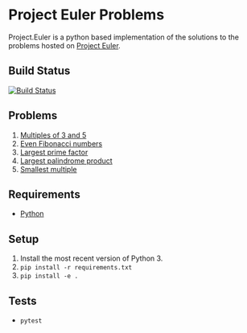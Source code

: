# Project Euler Problems
Project.Euler is a python based implementation of the solutions to the problems hosted on [Project Euler](https://projecteuler.net).

## Build Status
[![Build Status](https://travis-ci.org/virtualmadden/Project.Euler.svg?branch=master)](https://travis-ci.org/virtualmadden/Project.Euler)

## Problems
1. [Multiples of 3 and 5](https://projecteuler.net/problem=1)
1. [Even Fibonacci numbers](https://projecteuler.net/problem=2)
1. [Largest prime factor](https://projecteuler.net/problem=3)
1. [Largest palindrome product](https://projecteuler.net/problem=4)
1. [Smallest multiple](https://projecteuler.net/problem=5)

## Requirements
- [Python](https://www.python.org/)

## Setup
1. Install the most recent version of Python 3.
1. `pip install -r requirements.txt`
1. `pip install -e .`

## Tests
- `pytest`
